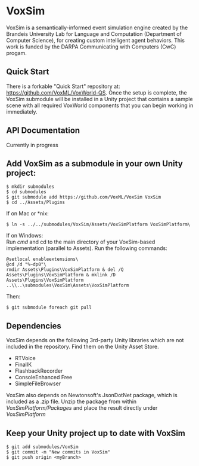 # VoxSim
VoxSim is a semantically-informed event simulation engine created by the Brandeis University Lab for Language and Computation (Department of Computer Science), for creating custom intelligent agent behaviors.  This work is funded by the DARPA Communicating with Computers (CwC) progam.

## Quick Start

There is a forkable "Quick Start" repository at: https://github.com/VoxML/VoxWorld-QS. Once the setup is complete, the VoxSim submodule will be installed in a Unity project that contains a sample scene with all required VoxWorld components that you can begin working in immediately.

## API Documentation

Currently in progress

## Add VoxSim as a submodule in your own Unity project:

```
$ mkdir submodules
$ cd submodules
$ git submodule add https://github.com/VoxML/VoxSim VoxSim
$ cd ../Assets/Plugins
```

If on Mac or \*nix:
```
$ ln -s ../../submodules/VoxSim/Assets/VoxSimPlatform VoxSimPlatform\
```

If on Windows:\
Run *cmd* and cd to the main directory of your VoxSim-based implementation (parallel to Assets). Run the following commands:
```
@setlocal enableextensions\
@cd /d "%~dp0"\
rmdir Assets\Plugins\VoxSimPlatform & del /Q Assets\Plugins\VoxSimPlatform & mklink /D Assets\Plugins\VoxSimPlatform ..\\..\submodules\VoxSim\Assets\VoxSimPlatform
```

Then:
```
$ git submodule foreach git pull
```

## Dependencies

VoxSim depends on the following 3rd-party Unity libraries which are not included in the repository.  Find them on the Unity Asset Store.
* RTVoice
* FinalIK
* FlashbackRecorder
* ConsoleEnhanced Free
* SimpleFileBrowser

VoxSim also depends on Newtonsoft's JsonDotNet package, which is included as a .zip file.  Unzip the package from within *VoxSimPlatform/Packages* and place the result directly under *VoxSimPlatform*

## Keep your Unity project up to date with VoxSim

```
$ git add submodules/VoxSim
$ git commit -m "New commits in VoxSim"
$ git push origin <myBranch>
```
